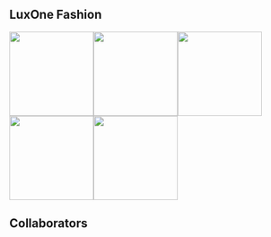 ## LuxOne Fashion

<img src="https://user-images.githubusercontent.com/93992324/224483116-91740e41-b5b3-485f-9d59-c5a7bc4653fc.jpeg" width="150"/><img src="https://user-images.githubusercontent.com/93992324/224483249-47e634d1-7f3a-42e6-92d5-835bf02ae5bf.jpeg" width="150"/><img src="https://user-images.githubusercontent.com/93992324/224483259-da6236e2-ff15-4458-b517-029b870b4497.jpeg" width="150"/><img src="https://user-images.githubusercontent.com/93992324/224483262-4a4335cd-32cf-4862-850b-b4a9cf088aea.jpeg" width="150"/><img src="https://user-images.githubusercontent.com/93992324/224483268-64643d4a-0eb3-454d-8064-0bb97e91ac1b.jpeg" width="150"/>

## Collaborators
